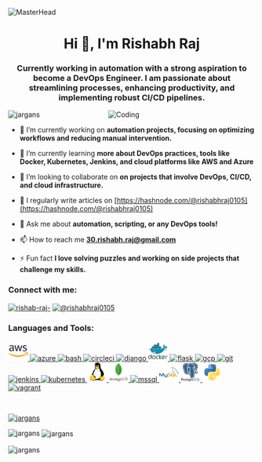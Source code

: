 ![MasterHead](https://media.giphy.com/media/v1.Y2lkPTc5MGI3NjExbWJ2cXp1aGw3ZzVvNjVodGM1anF1b2hxemxrNHZtOGxvbXl3MnV4OCZlcD12MV9pbnRlcm5hbF9naWZfYnlfaWQmY3Q9Zw/s6o2Pq9zp8ySF9GbCF/giphy.gif")
</div>
<h1 align="center">Hi 👋, I'm Rishabh Raj</h1>
<h3 align="center">Currently working in automation with a strong aspiration to become a DevOps Engineer. I am passionate about streamlining processes, enhancing productivity, and implementing robust CI/CD pipelines.</h3>

<img align="right" alt="Coding" width ="300" src="https://media.giphy.com/media/v1.Y2lkPTc5MGI3NjExZGFtN3VyNnNkNWc5dWkyN3cyeXlwMmhtbjFmOHJzNDVjN3I2Y2o0dSZlcD12MV9pbnRlcm5hbF9naWZfYnlfaWQmY3Q9Zw/3Cb7YThNZt2YiLUzaR/giphy.gif">

<p align="left"> <img src="https://komarev.com/ghpvc/?username=jargans&label=Profile%20views&color=0e75b6&style=flat" alt="jargans" /> </p>

- 🔭 I’m currently working on **automation projects, focusing on optimizing workflows and reducing manual intervention.**

- 🌱 I’m currently learning **more about DevOps practices, tools like Docker, Kubernetes, Jenkins, and cloud platforms like AWS and Azure**

- 👯 I’m looking to collaborate on **on projects that involve DevOps, CI/CD, and cloud infrastructure.**

- 📝 I regularly write articles on [https://hashnode.com/@rishabhraj0105](https://hashnode.com/@rishabhraj0105)

- 💬 Ask me about **automation, scripting, or any DevOps tools!**

- 📫 How to reach me **30.rishabh.raj@gmail.com**

- ⚡ Fun fact **I love solving puzzles and working on side projects that challenge my skills.**

<h3 align="left">Connect with me:</h3>
<p align="left">
<a href="https://linkedin.com/in/rishab-raj-" target="blank"><img align="center" src="https://raw.githubusercontent.com/rahuldkjain/github-profile-readme-generator/master/src/images/icons/Social/linked-in-alt.svg" alt="rishab-raj-" height="30" width="40" /></a>
<a href="https://hashnode.com/@rishabhraj0105" target="blank"><img align="center" src="https://raw.githubusercontent.com/rahuldkjain/github-profile-readme-generator/master/src/images/icons/Social/hashnode.svg" alt="@rishabhraj0105" height="30" width="40" /></a>
</p>

<h3 align="left">Languages and Tools:</h3>
<p align="left"> <a href="https://aws.amazon.com" target="_blank" rel="noreferrer"> <img src="https://raw.githubusercontent.com/devicons/devicon/master/icons/amazonwebservices/amazonwebservices-original-wordmark.svg" alt="aws" width="40" height="40"/> </a> <a href="https://azure.microsoft.com/en-in/" target="_blank" rel="noreferrer"> <img src="https://www.vectorlogo.zone/logos/microsoft_azure/microsoft_azure-icon.svg" alt="azure" width="40" height="40"/> </a> <a href="https://www.gnu.org/software/bash/" target="_blank" rel="noreferrer"> <img src="https://media.giphy.com/media/v1.Y2lkPTc5MGI3NjExNjcybXU2YjMzZHZxMGQzYTI5emFiOG5jaTNvMjFxczFybWdxOWI3YSZlcD12MV9pbnRlcm5hbF9naWZfYnlfaWQmY3Q9Zw/5U6sAz4F0rk8sX4GDA/giphy.gif" alt="bash" width="40" height="40"/> </a> <a href="https://circleci.com" target="_blank" rel="noreferrer"> <img src="https://www.vectorlogo.zone/logos/circleci/circleci-icon.svg" alt="circleci" width="40" height="40"/> </a> <a href="https://www.djangoproject.com/" target="_blank" rel="noreferrer"> <img src="https://cdn.worldvectorlogo.com/logos/django.svg" alt="django" width="40" height="40"/> </a> <a href="https://www.docker.com/" target="_blank" rel="noreferrer"> <img src="https://raw.githubusercontent.com/devicons/devicon/master/icons/docker/docker-original-wordmark.svg" alt="docker" width="40" height="40"/> </a> <a href="https://flask.palletsprojects.com/" target="_blank" rel="noreferrer"> <img src="https://www.vectorlogo.zone/logos/pocoo_flask/pocoo_flask-icon.svg" alt="flask" width="40" height="40"/> </a> <a href="https://cloud.google.com" target="_blank" rel="noreferrer"> <img src="https://www.vectorlogo.zone/logos/google_cloud/google_cloud-icon.svg" alt="gcp" width="40" height="40"/> </a> <a href="https://git-scm.com/" target="_blank" rel="noreferrer"> <img src="https://www.vectorlogo.zone/logos/git-scm/git-scm-icon.svg" alt="git" width="40" height="40"/> </a> <a href="https://www.jenkins.io" target="_blank" rel="noreferrer"> <img src="https://www.vectorlogo.zone/logos/jenkins/jenkins-icon.svg" alt="jenkins" width="40" height="40"/> </a> <a href="https://kubernetes.io" target="_blank" rel="noreferrer"> <img src="https://www.vectorlogo.zone/logos/kubernetes/kubernetes-icon.svg" alt="kubernetes" width="40" height="40"/> </a> <a href="https://www.linux.org/" target="_blank" rel="noreferrer"> <img src="https://raw.githubusercontent.com/devicons/devicon/master/icons/linux/linux-original.svg" alt="linux" width="40" height="40"/> </a> <a href="https://www.mongodb.com/" target="_blank" rel="noreferrer"> <img src="https://raw.githubusercontent.com/devicons/devicon/master/icons/mongodb/mongodb-original-wordmark.svg" alt="mongodb" width="40" height="40"/> </a> <a href="https://www.microsoft.com/en-us/sql-server" target="_blank" rel="noreferrer"> <img src="https://www.svgrepo.com/show/303229/microsoft-sql-server-logo.svg" alt="mssql" width="40" height="40"/> </a> <a href="https://www.mysql.com/" target="_blank" rel="noreferrer"> <img src="https://raw.githubusercontent.com/devicons/devicon/master/icons/mysql/mysql-original-wordmark.svg" alt="mysql" width="40" height="40"/> </a> <a href="https://www.postgresql.org" target="_blank" rel="noreferrer"> <img src="https://raw.githubusercontent.com/devicons/devicon/master/icons/postgresql/postgresql-original-wordmark.svg" alt="postgresql" width="40" height="40"/> </a> <a href="https://www.python.org" target="_blank" rel="noreferrer"> <img src="https://raw.githubusercontent.com/devicons/devicon/master/icons/python/python-original.svg" alt="python" width="40" height="40"/> </a> <a href="https://www.vagrantup.com/" target="_blank" rel="noreferrer"> <img src="https://www.vectorlogo.zone/logos/vagrantup/vagrantup-icon.svg" alt="vagrant" width="40" height="40"/> </a> </p>
<br>
<p align="left"> <a href="https://github.com/ryo-ma/github-profile-trophy"><img src="https://github-profile-trophy.vercel.app/?username=jargans" alt="jargans" /></a> </p>
<p><img align="left" src="https://github-readme-stats.vercel.app/api/top-langs?username=jargans&show_icons=true&locale=en&layout=compact" alt="jargans" /></p>

<p>&nbsp;<img align="center" src="https://github-readme-stats.vercel.app/api?username=jargans&show_icons=true&locale=en" alt="jargans" /></p>

<p><img align="center" src="https://github-readme-streak-stats.herokuapp.com/?user=jargans&" alt="jargans" /></p>
